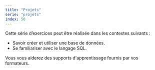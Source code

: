```yaml
---
title: "Projets"
serie: "projets"
index: 50
---
```


Cette série d’exercices peut être réalisée dans les contextes suivants :

- Savoir créer et utiliser une base de données.
- Se familiariser avec le langage SQL.

Vous vous aiderez des supports d'apprentissage fournis par vos formateurs.
